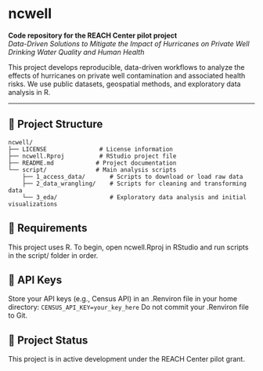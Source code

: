 # ncwell

**Code repository for the REACH Center pilot project**  
_Data-Driven Solutions to Mitigate the Impact of Hurricanes on Private Well Drinking Water Quality and Human Health_

This project develops reproducible, data-driven workflows to analyze the effects of hurricanes on private well contamination and associated health risks. We use public datasets, geospatial methods, and exploratory data analysis in R.

---

## 📁 Project Structure

```text
ncwell/
├── LICENSE               # License information
├── ncwell.Rproj          # RStudio project file
├── README.md            # Project documentation
└── script/              # Main analysis scripts
    ├── 1_access_data/       # Scripts to download or load raw data
    ├── 2_data_wrangling/    # Scripts for cleaning and transforming data
    └── 3_eda/               # Exploratory data analysis and initial visualizations
```

## 🔧 Requirements
This project uses R.
To begin, open ncwell.Rproj in RStudio and run scripts in the script/ folder in order.

## 🔐 API Keys
Store your API keys (e.g., Census API) in an .Renviron file in your home directory:
`CENSUS_API_KEY=your_key_here`
Do not commit your .Renviron file to Git.

## 📌 Project Status
This project is in active development under the REACH Center pilot grant.